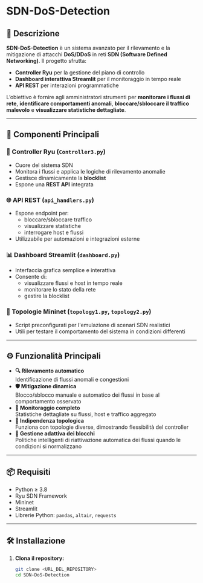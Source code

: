 # SDN-DoS-Detection

## 📌 Descrizione

**SDN-DoS-Detection** è un sistema avanzato per il rilevamento e la mitigazione di attacchi **DoS/DDoS** in reti **SDN (Software Defined Networking)**. Il progetto sfrutta:

- **Controller Ryu** per la gestione del piano di controllo
- **Dashboard interattiva Streamlit** per il monitoraggio in tempo reale
- **API REST** per interazioni programmatiche

L’obiettivo è fornire agli amministratori strumenti per **monitorare i flussi di rete**, **identificare comportamenti anomali**, **bloccare/sbloccare il traffico malevolo** e **visualizzare statistiche dettagliate**.

---
 
## 🧩 Componenti Principali

### 🔧 Controller Ryu (`Controller3.py`)

- Cuore del sistema SDN
- Monitora i flussi e applica le logiche di rilevamento anomalie
- Gestisce dinamicamente la **blocklist**
- Espone una **REST API** integrata

### 🌐 API REST (`api_handlers.py`)

- Espone endpoint per:
  - bloccare/sbloccare traffico
  - visualizzare statistiche
  - interrogare host e flussi
- Utilizzabile per automazioni e integrazioni esterne

### 📊 Dashboard Streamlit (`dashboard.py`)

- Interfaccia grafica semplice e interattiva
- Consente di:
  - visualizzare flussi e host in tempo reale
  - monitorare lo stato della rete
  - gestire la blocklist

### 🧪 Topologie Mininet (`topology1.py`, `topology2.py`)

- Script preconfigurati per l'emulazione di scenari SDN realistici
- Utili per testare il comportamento del sistema in condizioni differenti

---

## ⚙️ Funzionalità Principali

- **🔍 Rilevamento automatico**  
  Identificazione di flussi anomali e congestioni
- **🛡️ Mitigazione dinamica**  
  Blocco/sblocco manuale e automatico dei flussi in base al comportamento osservato
- **📡 Monitoraggio completo**  
  Statistiche dettagliate su flussi, host e traffico aggregato
- **🧱 Indipendenza topologica**  
  Funziona con topologie diverse, dimostrando flessibilità del controller
- **🔄 Gestione adattiva dei blocchi**  
  Politiche intelligenti di riattivazione automatica dei flussi quando le condizioni si normalizzano

---

## 📦 Requisiti

- Python ≥ 3.8
- Ryu SDN Framework
- Mininet
- Streamlit
- Librerie Python: `pandas`, `altair`, `requests`

---

## 🛠️ Installazione

1. **Clona il repository:**

   ```bash
   git clone <URL_DEL_REPOSITORY>
   cd SDN-DoS-Detection
